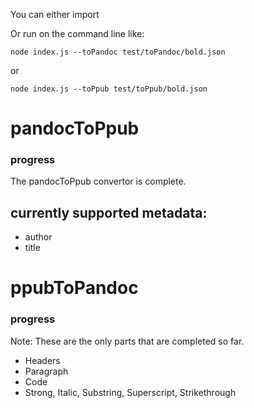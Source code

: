 You can either import

Or run on the command line like:

`node index.js --toPandoc test/toPandoc/bold.json`

or

`node index.js --toPpub test/toPpub/bold.json`



# pandocToPpub

### progress

The pandocToPpub convertor is complete.

## currently supported metadata:

- author
- title


# ppubToPandoc

### progress

Note: These are the only parts that are completed so far.

- Headers
- Paragraph
- Code
- Strong, Italic, Substring, Superscript, Strikethrough
